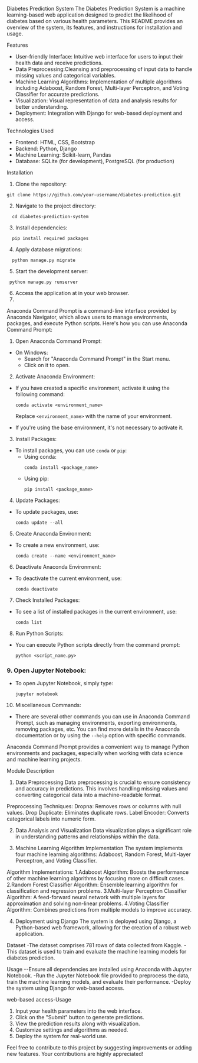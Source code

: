Diabetes Prediction System
The Diabetes Prediction System is a machine learning-based web application designed to predict the likelihood of diabetes based on various health parameters. This README provides an overview of the system, its features, and instructions for installation and usage.

Features
- User-friendly Interface: Intuitive web interface for users to input their health data and receive predictions.
- Data Preprocessing:Cleansing and preprocessing of input data to handle missing values and categorical variables.
- Machine Learning Algorithms: Implementation of multiple algorithms including Adaboost, Random Forest, Multi-layer Perceptron, and Voting Classifier for accurate predictions.
- Visualization: Visual representation of data and analysis results for better understanding.
- Deployment: Integration with Django for web-based deployment and access.

Technologies Used

- Frontend: HTML, CSS, Bootstrap
- Backend: Python, Django
- Machine Learning: Scikit-learn, Pandas
- Database: SQLite (for development), PostgreSQL (for production)

 Installation

1. Clone the repository:
 ```
git clone https://github.com/your-username/diabetes-prediction.git
```
   
2. Navigate to the project directory:
 ```
   cd diabetes-prediction-system
 ```

3. Install dependencies:
 ```
   pip install required packages
 ```

4. Apply database migrations:
 ```
   python manage.py migrate
 ```

5. Start the development server:
 ```
  python manage.py runserver
 ```
   
6. Access the application at in your web browser.
7. 
Anaconda Command Prompt is a command-line interface provided by Anaconda Navigator, which allows users to manage environments, packages, and execute Python scripts. Here's how you can use Anaconda Command Prompt:

 1. Open Anaconda Command Prompt:

- On Windows:
  - Search for "Anaconda Command Prompt" in the Start menu.
  - Click on it to open.

 2. Activate Anaconda Environment:

- If you have created a specific environment, activate it using the following command:
  ```
  conda activate <environment_name>
  ```
  Replace `<environment_name>` with the name of your environment.

- If you're using the base environment, it's not necessary to activate it.

 3. Install Packages:

- To install packages, you can use `conda` or `pip`:
  - Using conda:
    ```
    conda install <package_name>
    ```
  - Using pip:
    ```
    pip install <package_name>
    ```

 4. Update Packages:

- To update packages, use:
  ```
  conda update --all
  ```

 5. Create Anaconda Environment:

- To create a new environment, use:
  ```
  conda create --name <environment_name>
  ```

 6. Deactivate Anaconda Environment:

- To deactivate the current environment, use:
  ```
  conda deactivate
  ```

 7. Check Installed Packages:

- To see a list of installed packages in the current environment, use:
  ```
  conda list
  ```

 8. Run Python Scripts:

- You can execute Python scripts directly from the command prompt:
  ```
  python <script_name.py>
  ```

### 9. Open Jupyter Notebook:

- To open Jupyter Notebook, simply type:
  ```
  jupyter notebook
  ```

 10. Miscellaneous Commands:

- There are several other commands you can use in Anaconda Command Prompt, such as managing environments, exporting environments, removing packages, etc. You can find more details in the Anaconda documentation or by using the `--help` option with specific commands.

Anaconda Command Prompt provides a convenient way to manage Python environments and packages, especially when working with data science and machine learning projects.

Module Description
1. Data Preprocessing
Data preprocessing is crucial to ensure consistency and accuracy in predictions. This involves handling missing values and converting categorical data into a machine-readable format.

Preprocessing Techniques:
Dropna: Removes rows or columns with null values.
Drop Duplicate: Eliminates duplicate rows.
Label Encoder: Converts categorical labels into numeric form.

2. Data Analysis and Visualization
Data visualization plays a significant role in understanding patterns and relationships within the data.

3. Machine Learning Algorithm Implementation
The system implements four machine learning algorithms: Adaboost, Random Forest, Multi-layer Perceptron, and Voting Classifier.

Algorithm Implementations:
1.Adaboost Algorithm: Boosts the performance of other machine learning algorithms by focusing more on difficult cases.
2.Random Forest Classifier Algorithm: Ensemble learning algorithm for classification and regression problems.
3.Multi-layer Perceptron Classifier Algorithm: A feed-forward neural network with multiple layers for approximation and solving non-linear problems.
4.Voting Classifier Algorithm: Combines predictions from multiple models to improve accuracy.

4. Deployment using Django
The system is deployed using Django, a Python-based web framework, allowing for the creation of a robust web application.

Dataset
-The dataset comprises 781 rows of data collected from Kaggle.
-This dataset is used to train and evaluate the machine learning models for diabetes prediction.

Usage
--Ensure all dependencies are installed using Anaconda with Jupyter Notebook.
-Run the Jupyter Notebook file provided to preprocess the data, train the machine learning models, and evaluate their performance.
-Deploy the system using Django for web-based access.   

web-based access-Usage

1. Input your health parameters into the web interface.
2. Click on the "Submit" button to generate predictions.
3. View the prediction results along with visualization.
4. Customize settings and algorithms as needed.
5. Deploy the system for real-world use.



Feel free to contribute to this project by suggesting improvements or adding new features. Your contributions are highly appreciated!
